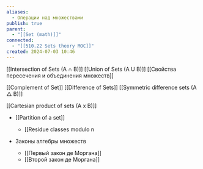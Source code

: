 ```yaml
---
aliases:
  - Операции над множествами
publish: true
parent:
  - "[[Set (math)]]"
connected:
  - "[[510.22 Sets theory MOC]]"
created: 2024-07-03 10:46
---
```


[[Intersection of Sets (A ∩ B)]]
[[Union of Sets (A U B)]]
[[Свойства пересечения и объединения множеств]]

[[Complement of Set]]
[[Difference of Sets]]
[[Symmetric difference sets (A △ B)]]

[[Cartesian product of sets (A x B)]]
- [[Partition of a set]]
	- [[Residue classes modulo n

- Законы алгебры множеств
	- [[Первый закон де Моргана]]
	- [[Второй закон де Моргана]]